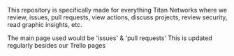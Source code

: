 This repository is specifically made for everything Titan Networks where we review, issues, pull requests, view actions, discuss projects, review security, read graphic insights, etc.

The main page used would be 'issues' & 'pull requests'
This is updated regularly besides our Trello pages
